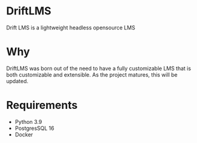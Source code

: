 # DriftLMS
Drift LMS is a lightweight headless opensource LMS

# Why
DriftLMS was born out of the need to have a fully customizable LMS that is both customizable and extensible. As the project matures, this will be updated.

# Requirements
- Python 3.9
- PostgresSQL 16
- Docker
